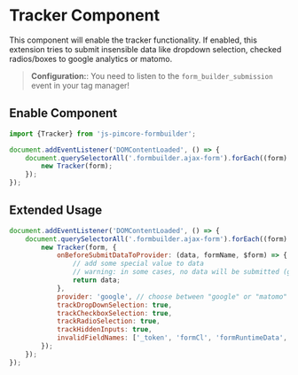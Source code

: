 # Tracker Component
This component will enable the tracker functionality. 
If enabled, this extension tries to submit insensible data like dropdown selection, checked radios/boxes to google analytics or matomo.

> **Configuration:**: You need to listen to the `form_builder_submission` event in your tag manager!

## Enable Component
```js
import {Tracker} from 'js-pimcore-formbuilder';
```

```js
document.addEventListener('DOMContentLoaded', () => {
    document.querySelectorAll('.formbuilder.ajax-form').forEach((form) => {
        new Tracker(form);
    });
});
```

## Extended Usage
```js
document.addEventListener('DOMContentLoaded', () => {
    document.querySelectorAll('.formbuilder.ajax-form').forEach((form) => {
        new Tracker(form, {
            onBeforeSubmitDataToProvider: (data, formName, $form) => {
                // add some special value to data
                // warning: in some cases, no data will be submitted (gtag, ga)
                return data;
            },
            provider: 'google', // choose between "google" or "matomo"
            trackDropDownSelection: true,
            trackCheckboxSelection: true,
            trackRadioSelection: true,
            trackHiddenInputs: true,
            invalidFieldNames: ['_token', 'formCl', 'formRuntimeData', 'formRuntimeDataToken'],
        });
    });
});
```
